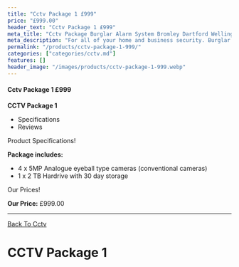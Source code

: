 ```yaml
---
title: "Cctv Package 1 £999"
price: "£999.00"
header_text: "Cctv Package 1 £999"
meta_title: "Cctv Package Burglar Alarm System Bromley Dartford Welling - My Alarm Security"
meta_description: "For all of your home and business security. Burglar Alarm Servicing, Burglar Alarm Installation, Alarm Battery and CCTV. Call 020 8302 4065"
permalink: "/products/cctv-package-1-999/"
categories: ["categories/cctv.md"]
features: []
header_image: "/images/products/cctv-package-1-999.webp"
---
```


#### Cctv Package 1 £999

**CCTV Package 1**

-   Specifications
-   Reviews

Product Specifications!


**Package includes:**

- 4 x 5MP Analogue eyeball type cameras (conventional cameras)
- 1 x 2 TB Hardrive with 30 day storage


Our Prices!


**Our Price:** £999.00


------------------------------------------------------------------------

[ Back To Cctv](/categories/cctv/)

# CCTV Package 1